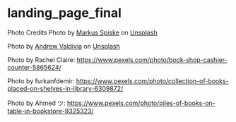 # landing_page_final

Photo Credits
Photo by <a href="https://unsplash.com/@markusspiske?utm_source=unsplash&utm_medium=referral&utm_content=creditCopyText">Markus Spiske</a> on <a href="https://unsplash.com/s/photos/book-shop?utm_source=unsplash&utm_medium=referral&utm_content=creditCopyText">Unsplash</a>

Photo by <a href="https://unsplash.com/de/@donovan_valdivia?utm_source=unsplash&utm_medium=referral&utm_content=creditCopyText">Andrew Valdivia</a> on <a href="https://unsplash.com/s/photos/book-shop?utm_source=unsplash&utm_medium=referral&utm_content=creditCopyText">Unsplash</a>

Photo by Rachel Claire: https://www.pexels.com/photo/book-shop-cashier-counter-5865624/

Photo by furkanfdemir: https://www.pexels.com/photo/collection-of-books-placed-on-shelves-in-library-6309872/

Photo by Ahmed  ツ: https://www.pexels.com/photo/piles-of-books-on-table-in-bookstore-9325323/